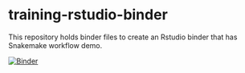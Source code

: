 # training-rstudio-binder

This repository holds binder files to create an Rstudio binder that has Snakemake workflow demo.

[![Binder](https://binder.pangeo.io/badge_logo.svg)](https://binder.pangeo.io/v2/gh/nih-cfde/training-rstudio-binder/rstudio-snakemake-workflow?urlpath=rstudio)
